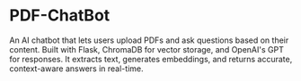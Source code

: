# PDF-ChatBot
An AI chatbot that lets users upload PDFs and ask questions based on their content. Built with Flask, ChromaDB for vector storage, and OpenAI's GPT for responses. It extracts text, generates embeddings, and returns accurate, context-aware answers in real-time.
